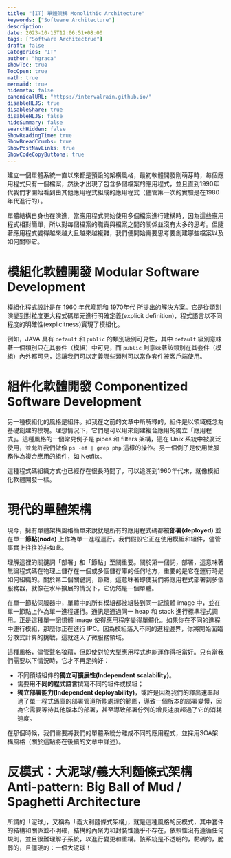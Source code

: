 ```yaml
---
title: "[IT] 單體架構 Monolithic Architecture"
keywords: ["Software Architecture"]
description: 
date: 2023-10-15T12:06:51+08:00
tags: ["Software Architectrue"]
draft: false
Categories: "IT"
author: "hgraca"
showToc: true
TocOpen: true
math: true
mermaid: true
hidemeta: false
canonicalURL: "https://intervalrain.github.io/"
disableHLJS: true
disableShare: true
disableHLJS: false
hideSummary: false
searchHidden: false
ShowReadingTime: true
ShowBreadCrumbs: true
ShowPostNavLinks: true
ShowCodeCopyButtons: true
---
```


建立一個單體系統一直以來都是預設的架構風格，最初軟體開發剛萌芽時，每個應用程式只有一個檔案，然後才出現了包含多個檔案的應用程式，並且直到1990年代我們才開始看到由其他應用程式組成的應用程式（儘管第一次的實驗是在1980年代進行的）。

單體結構自身也在演進，當應用程式開始使用多個檔案進行建構時，因為這些應用程式相對簡單，所以對每個檔案的職責與檔案之間的關係並沒有太多的思考。但隨著應用程式變得越來越大且越來越複雜，我們便開始需要思考要創建哪些檔案以及如何關聯它。

# 模組化軟體開發 Modular Software Development
模組化程式設計是在 1960 年代晚期和 1970年代 所提出的解決方案。它是從類別演變到對粒度更大程式碼單元進行明確定義(explicit definition)，程式語言以不同程度的明確性(explicitness)實現了模組化。

例如，JAVA 具有 `default` 和 `public` 的類別級別可見性，其中 `default` 級別意味著一個類別只在其套件（模組）中可見，而 `public` 則意味著該類別在其套件（模組）內外都可見，這讓我們可以定義哪些類別可以當作套件被客戶端使用。

# 組件化軟體開發 Componentized Software Development
另一種模組化的風格是組件。如我在之前的文章中所解釋的，組件是以領域概念為基礎創建的模塊。理想情況下，它們是可以用來創建複合應用的獨立「應用程式」。這種風格的一個常見例子是 pipes 和 filters 架構，這在 Unix 系統中被廣泛使用，並允許我們做像 `ps -ef | grep php` 這樣的操作。另一個例子是使用微服務作為複合應用的組件，如 Netflix。

這種程式碼組織方式也已經存在很長時間了，可以追溯到1960年代末，就像模組化軟體開發一樣。

# 現代的單體架構
現今，擁有單體架構風格簡單來說就是所有的應用程式碼都被**部署(deployed)** 並在單一**節點(node)** 上作為單一進程運行。我們假設它正在使用模組和組件，儘管事實上往往並非如此。

理解這裡的關鍵詞「部署」和「節點」至關重要。關於第一個詞，部署，這意味著無論程式碼在物理上儲存在一個或多個儲存庫的任何地方，重要的是它在運行時是如何組織的。關於第二個關鍵詞，節點，這意味著即使我們將應用程式部署到多個服務器，就像在水平擴展的情況下，它仍然是一個單體。

在單一節點伺服器中，單體中的所有模組都被組裝到同一記憶體 image 中，並在單一節點上作為單一進程運行。通訊是通過同一 heap 和 stack 進行標準程式調用。正是這種單一記憶體 image 使得應用程序變得單體化。如果你在不同的進程中運行模組，那麼你正在進行 IPC。因為模組落入不同的進程邊界，你將開始面臨分散式計算的挑戰，這就進入了微服務領域。

這種風格，儘管聲名狼藉，但即使對於大型應用程式也能運作得相當好。只有當我們需要以下情況時，它才不再足夠好：

+ 不同領域組件的**獨立可擴展性(Independent scalability)**。
+ 需要用**不同的程式語言**撰寫不同的組件或模組；
+ **獨立部署能力(Independent deployability)**，或許是因為我們的釋出速率超過了單一程式碼庫的部署管道所能處理的範圍，導致一個版本的部署變慢，因為它需要等待其他版本的部署，甚至導致部署佇列的增長速度超過了它的消耗速度。

在那個時候，我們需要將我們的單體系統分離成不同的應用程式，並採用SOA架構風格（關於這點將在後續的文章中詳述）。

# 反模式：大泥球/義大利麵條式架構 Anti-pattern: Big Ball of Mud / Spaghetti Architecture

所謂的「泥球」，又稱為「義大利麵條式架構」，就是這種風格的反模式，其中套件的結構和關係並不明確，結構的內聚力和封裝性幾乎不存在，依賴性沒有遵循任何規則，並且很難理解子系統，以進行變更和重構。該系統是不透明的，黏稠的，脆弱的，且僵硬的：一個大泥球！